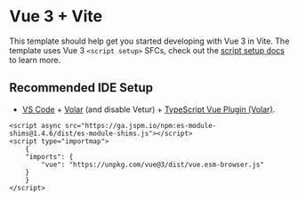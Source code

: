 # Vue 3 + Vite

This template should help get you started developing with Vue 3 in Vite. The template uses Vue 3 `<script setup>` SFCs, check out the [script setup docs](https://v3.vuejs.org/api/sfc-script-setup.html#sfc-script-setup) to learn more.

## Recommended IDE Setup

- [VS Code](https://code.visualstudio.com/) + [Volar](https://marketplace.visualstudio.com/items?itemName=Vue.volar) (and disable Vetur) + [TypeScript Vue Plugin (Volar)](https://marketplace.visualstudio.com/items?itemName=Vue.vscode-typescript-vue-plugin).

```JS
<script async src="https://ga.jspm.io/npm:es-module-shims@1.4.6/dist/es-module-shims.js"></script>
<script type="importmap">
    {
    "imports": {
        "vue": "https://unpkg.com/vue@3/dist/vue.esm-browser.js"
    }
    }
</script> 
```
